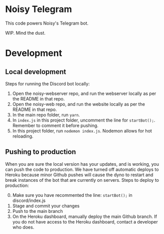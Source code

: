 # Noisy Telegram

This code powers Noisy's Telegram bot.

WIP. Mind the dust.

# Development

## Local development

Steps for running the Discord bot locally:

1. Open the noisy-webserver repo, and run the webserver locally as per the README in that repo.
2. Open the noisy-web repo, and run the website locally as per the README in that repo.
3. In the main repo folder, run `yarn`.
4. In `index.js` in this project folder, uncomment the line for `startBot();`. Remember to comment it before pushing.
5. In this project folder, run `nodemon index.js`. Nodemon allows for hot reloading.

## Pushing to production

When you are sure the local version has your updates, and is working, you can push the code to production. We have turned off automatic deploys to Heroku because minor Github pushes will cause the dyno to restart and break instances of the bot that are currently on servers. Steps to deploy to production:

0. Make sure you have recommented the line: `startBot();` in discord/index.js
1. Stage and commit your changes
2. Push to the main branch
3. On the Heroku dashboard, manually deploy the main Github branch. If you do not have access to the Heroku dashboard, contact a developer who does.
